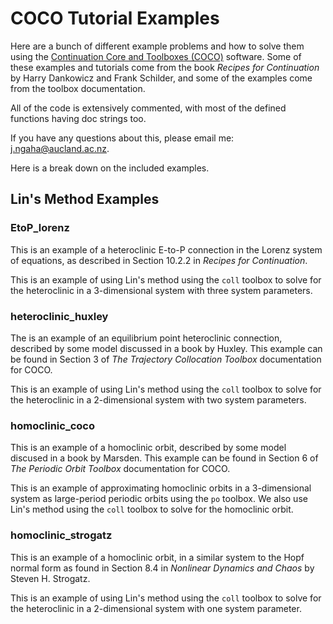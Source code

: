 # COCO Tutorial Examples
Here are a bunch of different example problems and how to solve them using the [Continuation Core and Toolboxes (COCO)](https://sourceforge.net/projects/cocotools/) software. Some of these examples and tutorials come from the book *Recipes for Continuation* by Harry Dankowicz and Frank Schilder, and some of the examples come from the toolbox documentation.

All of the code is extensively commented, with most of the defined functions having doc strings too.

If you have any questions about this, please email me: [j.ngaha@aucland.ac.nz](mailto:j.ngaha@auckland.ac.nz).

Here is a break down on the included examples.

## Lin's Method Examples

### EtoP_lorenz
This is an example of a heteroclinic E-to-P connection in the Lorenz system of equations, as described in Section 10.2.2 in *Recipes for Continuation*.

This is an example of using Lin's method using the `coll` toolbox to solve for the heteroclinic in a 3-dimensional system with three system parameters.

### heteroclinic_huxley
The is an example of an equilibrium point heteroclinic connection, described by some model discussed in a book by Huxley. This example can be found in Section 3 of *The Trajectory Collocation Toolbox* documentation for COCO.

This is an example of using Lin's method using the `coll` toolbox to solve for the heteroclinic in a 2-dimensional system with two system parameters.

### homoclinic_coco
This is an example of a homoclinic orbit, described by some model discused in a book by Marsden. This example can be found in Section 6 of *The Periodic Orbit Toolbox* documentation for COCO.

This is an example of approximating homoclinic orbits in a 3-dimensional system as large-period periodic orbits using the `po` toolbox. We also use Lin's method using the `coll` toolbox to solve for the homoclinic orbit.

### homoclinic_strogatz
This is an example of a homoclinic orbit, in a similar system to the Hopf normal form as found in Section 8.4 in *Nonlinear Dynamics and Chaos* by Steven H. Strogatz.

This is an example of using Lin's method using the `coll` toolbox to solve for the heteroclinic in a 2-dimensional system with one system parameter.


